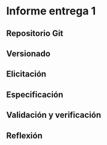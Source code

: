 # Informe entrega 1
## Repositorio Git

##  Versionado

## Elicitación

## Especificación

## Validación y verificación
## Reflexión
